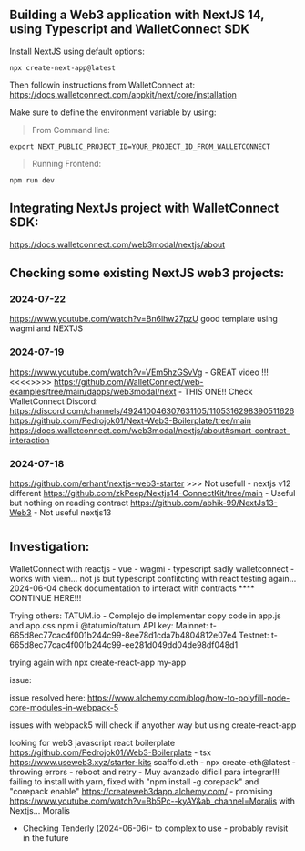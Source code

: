 ## Building a Web3 application with NextJS 14, using Typescript and WalletConnect SDK

Install NextJS using default options:
```shell
npx create-next-app@latest
```

Then followin instructions from WalletConnect at:
https://docs.walletconnect.com/appkit/next/core/installation

Make sure to define the environment variable by using:
> From Command line:
```shell
export NEXT_PUBLIC_PROJECT_ID=YOUR_PROJECT_ID_FROM_WALLETCONNECT
```

> Running Frontend:
```shell
npm run dev
```

## Integrating NextJs project with WalletConnect SDK:
https://docs.walletconnect.com/web3modal/nextjs/about

## Checking some existing NextJS web3 projects:
### 2024-07-22
https://www.youtube.com/watch?v=Bn6lhw27pzU good template using wagmi and NEXTJS

### 2024-07-19
https://www.youtube.com/watch?v=VEm5hzGSvVg - GREAT video !!! <<<<>>>>
https://github.com/WalletConnect/web-examples/tree/main/dapps/web3modal/next - THIS ONE!!
Check WalletConnect Discord: https://discord.com/channels/492410046307631105/1105316298390511626
https://github.com/Pedrojok01/Next-Web3-Boilerplate/tree/main
https://docs.walletconnect.com/web3modal/nextjs/about#smart-contract-interaction
### 2024-07-18
https://github.com/erhant/nextjs-web3-starter >>> Not usefull - nextjs v12 different
https://github.com/zkPeep/Nextjs14-ConnectKit/tree/main - Useful but nothing on reading contract
https://github.com/abhik-99/NextJs13-Web3 - Not useful nextjs13




#
#

## Investigation:
WalletConnect with reactjs - vue - wagmi  - typescript sadly
walletconnect - works with viem... not js but typescript conflitcting with react
	testing again...
	2024-06-04
	check documentation to interact with contracts
**** CONTINUE HERE!!!








Trying others:
TATUM.io - Complejo de implementar
	copy code in app.js and app.css
	npm i @tatumio/tatum
	API key: 
		Mainnet: t-665d8ec77cac4f001b244c99-8ee78d1cda7b4804812e07e4
		Testnet: t-665d8ec77cac4f001b244c99-ee281d049dd04de98df048d1

trying again with 
npx create-react-app my-app

issue:

issue resolved here:
https://www.alchemy.com/blog/how-to-polyfill-node-core-modules-in-webpack-5

issues with webpack5 will check if anyother way but using create-react-app


looking for web3 javascript react boilerplate
	https://github.com/Pedrojok01/Web3-Boilerplate - tsx
	https://www.useweb3.xyz/starter-kits
	scaffold.eth - npx create-eth@latest - throwing errors - reboot and retry - Muy avanzado dificil para integrar!!!
		failing to install with yarn, fixed with "npm install -g corepack" and "corepack enable"
	https://createweb3dapp.alchemy.com/ - promising
	https://www.youtube.com/watch?v=Bb5Pc--kyAY&ab_channel=Moralis with Nextjs... Moralis

* Checking Tenderly (2024-06-06)- to complex to use - probably revisit in the future



